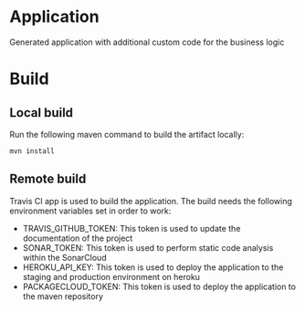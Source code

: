# Application
Generated application with additional custom code for the business logic

# Build
## Local build
Run the following maven command to build the artifact locally:

```
mvn install
```

## Remote build
Travis CI app is used to build the application. The build needs the following environment variables set in order to work:
* TRAVIS_GITHUB_TOKEN: This token is used to update the documentation of the project
* SONAR_TOKEN: This token is used to perform static code analysis within the SonarCloud
* HEROKU_API_KEY: This token is used to deploy the application to the staging and production environment on heroku
* PACKAGECLOUD_TOKEN: This token is used to deploy the application to the maven repository
